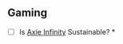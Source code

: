 ## Gaming

- [ ] Is [Axie Infinity](https://axiepulse.substack.com/p/is-axie-infinity-sustainable) Sustainable?
    *  
